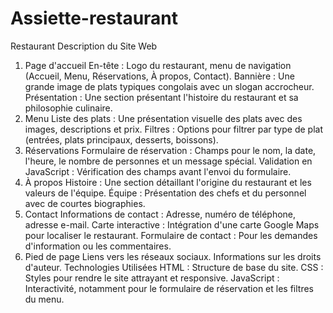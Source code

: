 # Assiette-restaurant
Restaurant 
Description du Site Web
1. Page d'accueil
En-tête : Logo du restaurant, menu de navigation (Accueil, Menu, Réservations, À propos, Contact).
Bannière : Une grande image de plats typiques congolais avec un slogan accrocheur.
Présentation : Une section présentant l'histoire du restaurant et sa philosophie culinaire.
2. Menu
Liste des plats : Une présentation visuelle des plats avec des images, descriptions et prix.
Filtres : Options pour filtrer par type de plat (entrées, plats principaux, desserts, boissons).
3. Réservations
Formulaire de réservation : Champs pour le nom, la date, l'heure, le nombre de personnes et un message spécial.
Validation en JavaScript : Vérification des champs avant l'envoi du formulaire.
4. À propos
Histoire : Une section détaillant l'origine du restaurant et les valeurs de l'équipe.
Équipe : Présentation des chefs et du personnel avec de courtes biographies.
5. Contact
Informations de contact : Adresse, numéro de téléphone, adresse e-mail.
Carte interactive : Intégration d'une carte Google Maps pour localiser le restaurant.
Formulaire de contact : Pour les demandes d'information ou les commentaires.
6. Pied de page
Liens vers les réseaux sociaux.
Informations sur les droits d'auteur.
Technologies Utilisées
HTML : Structure de base du site.
CSS : Styles pour rendre le site attrayant et responsive.
JavaScript : Interactivité, notamment pour le formulaire de réservation et les filtres du menu.
